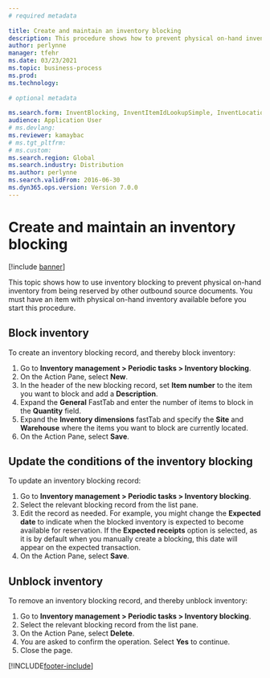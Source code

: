 ```yaml
--- 
# required metadata 
 
title: Create and maintain an inventory blocking
description: This procedure shows how to prevent physical on-hand inventory from being reserved by other outbound source documents by using the inventory blocking. 
author: perlynne
manager: tfehr 
ms.date: 03/23/2021
ms.topic: business-process 
ms.prod:  
ms.technology:  
 
# optional metadata 
 
ms.search.form: InventBlocking, InventItemIdLookupSimple, InventLocationIdLookup   
audience: Application User 
# ms.devlang:  
ms.reviewer: kamaybac
# ms.tgt_pltfrm:  
# ms.custom:  
ms.search.region: Global
ms.search.industry: Distribution
ms.author: perlynne
ms.search.validFrom: 2016-06-30 
ms.dyn365.ops.version: Version 7.0.0 
---
```


# Create and maintain an inventory blocking

[!include [banner](../../includes/banner.md)]

This topic shows how to use inventory blocking to prevent physical on-hand inventory from being reserved by other outbound source documents. You must have an item with physical on-hand inventory available before you start this procedure.

## Block inventory

To create an inventory blocking record, and thereby block inventory:


1. Go to **Inventory management > Periodic tasks > Inventory blocking**.
1. On the Action Pane, select **New**.
1. In the header of the new blocking record, set **Item number** to the item you want to block and add a **Description**.
1. Expand the **General** FastTab and enter the number of items to block in the **Quantity** field.
1. Expand the **Inventory dimensions** fastTab and specify the **Site** and **Warehouse** where the items you want to block are currently located.
1. On the Action Pane, select **Save**.

## Update the conditions of the inventory blocking

To update an inventory blocking record:

1. Go to **Inventory management > Periodic tasks > Inventory blocking**.
1. Select the relevant blocking record from the list pane.
1. Edit the record as needed. For example, you might change the **Expected date** to indicate when the blocked inventory is expected to become available for reservation. If the **Expected receipts** option is selected, as it is by default when you manually create a blocking, this date will appear on the expected transaction.  
1. On the Action Pane, select **Save**.

## Unblock inventory

To remove an inventory blocking record, and thereby unblock inventory:

1. Go to **Inventory management > Periodic tasks > Inventory blocking**.
1. Select the relevant blocking record from the list pane.
1. On the Action Pane, select **Delete**.
1. You are asked to confirm the operation. Select **Yes** to continue.
1. Close the page.


[!INCLUDE[footer-include](../../includes/footer-banner.md)]